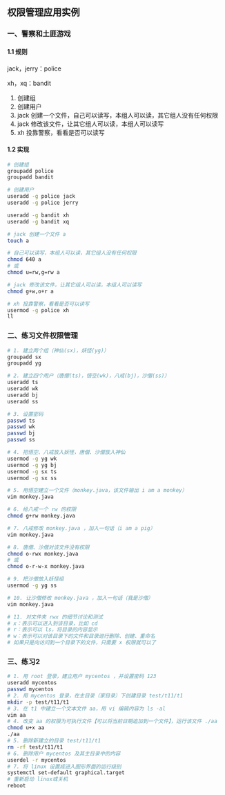 ## 权限管理应用实例

### 一、警察和土匪游戏

#### 1.1 规则

jack，jerry：police

xh，xq：bandit

1. 创建组
2. 创建用户
3. jack 创建一个文件，自己可以读写，本组人可以读，其它组人没有任何权限
4. jack 修改该文件，让其它组人可以读，本组人可以读写
5. xh 投靠警察，看看是否可以读写



#### 1.2 实现

```bash
# 创建组
groupadd police
groupadd bandit

# 创建用户
useradd -g police jack
useradd -g police jerry

useradd -g bandit xh
useradd -g bandit xq

# jack 创建一个文件 a
touch a

# 自己可以读写，本组人可以读，其它组人没有任何权限
chmod 640 a
# 或
chmod u=rw,g=rw a

# jack 修改该文件，让其它组人可以读，本组人可以读写
chmod g+w,o+r a

# xh 投靠警察，看看是否可以读写
usermod -g police xh
ll
```





### 二、练习文件权限管理

```bash
# 1. 建立两个组（神仙(sx)，妖怪(yg)）
groupadd sx
groupadd yg

# 2. 建立四个用户（唐僧(ts)，悟空(wk)，八戒(bj)，沙僧(ss)）
useradd ts
useradd wk
useradd bj
useradd ss

# 3. 设置密码
passwd ts
passwd wk
passwd bj
passwd ss

# 4. 把悟空、八戒放入妖怪，唐僧、沙僧放入神仙
usermod -g yg wk
usermod -g yg bj
usermod -g sx ts
usermod -g sx ss

# 5. 用悟空建立一个文件（monkey.java，该文件输出 i am a monkey）
vim monkey.java

# 6. 给八戒一个 rw 的权限
chmod g+rw monkey.java

# 7. 八戒修改 monkey.java ，加入一句话（i am a pig）
vim monkey.java

# 8. 唐僧、沙僧对该文件没有权限
chmod o-rwx monkey.java
# 或
chmod o-r-w-x monkey.java

# 9. 把沙僧放入妖怪组
usermod -g yg ss

# 10. 让沙僧修改 monkey.java ，加入一句话（我是沙僧）
vim monkey.java

# 11. 对文件夹 rwx 的细节讨论和测试
# x：表示可以进入到该目录，比如 cd
# r：表示可以 ls，将目录的内容显示
# w：表示可以对该目录下的文件和目录进行删除、创建、重命名
# 如果只是向访问到一个目录下的文件，只需要 x 权限就可以了
```





### 三、练习2

```bash
# 1. 用 root 登录，建立用户 mycentos ，并设置密码 123
useradd mycentos
passwd mycentos
# 2. 用 mycentos 登录，在主目录（家目录）下创建目录 test/t11/t1
mkdir -p test/t11/t1
# 3. 在 t1 中建立一个文本文件 aa，用 vi 编辑内容为 ls -al
vim aa
# 4. 改变 aa 的权限为可执行文件【可以将当前日期追加到一个文件】，运行该文件 ./aa
chmod u+x aa
./aa
# 5. 删除新建立的目录 test/t11/t1
rm -rf test/t11/t1
# 6. 删除用户 mycentos 及其主目录中的内容
userdel -r mycentos
# 7. 将 linux 设置成进入图形界面的运行级别
systemctl set-default graphical.target
# 重新启动 linux或关机
reboot
```

























































